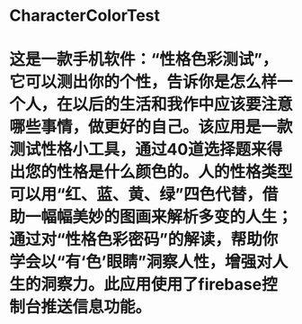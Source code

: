 # CharacterColorTest 
# 这是一款手机软件：“性格色彩测试”，它可以测出你的个性，告诉你是怎么样一个人，在以后的生活和我作中应该要注意哪些事情，做更好的自己。该应用是一款测试性格小工具，通过40道选择题来得出您的性格是什么颜色的。人的性格类型可以用“红、蓝、黄、绿”四色代替，借助一幅幅美妙的图画来解析多变的人生；通过对“性格色彩密码”的解读，帮助你学会以“有‘色’眼睛”洞察人性，增强对人生的洞察力。此应用使用了firebase控制台推送信息功能。
